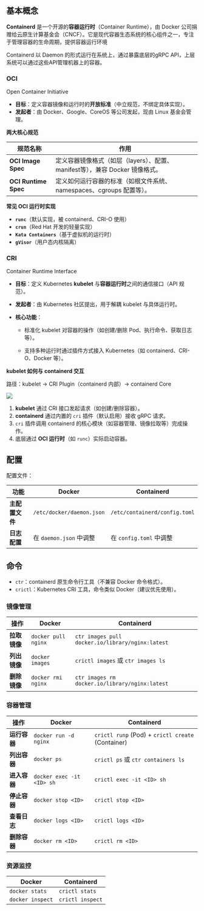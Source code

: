 ## 基本概念

**Containerd** 是一个开源的**容器运行时**（Container Runtime），由 Docker 公司捐赠给云原生计算基金会（CNCF）。它是现代容器生态系统的核心组件之一，专注于管理容器的生命周期，提供容器运行环境

Containerd 以 Daemon 的形式运行在系统上，通过暴露底层的gRPC API，上层系统可以通过这些API管理机器上的容器。

### OCI

Open Container Initiative

- **目标**：定义容器镜像和运行时的**开放标准**（中立规范，不绑定具体实现）。
- **发起者**：由 Docker、Google、CoreOS 等公司发起，现由 Linux 基金会管理。

**两大核心规范**

| 规范名称             | 作用                                                         |
| -------------------- | ------------------------------------------------------------ |
| **OCI Image Spec**   | 定义容器镜像格式（如层（layers）、配置、manifest等），兼容 Docker 镜像格式。 |
| **OCI Runtime Spec** | 定义如何运行容器的标准（如根文件系统、namespaces、cgroups 配置等）。 |

**常见 OCI 运行时实现**

- **`runc`**（默认实现，被 containerd、CRI-O 使用）
- **`crun`**（Red Hat 开发的轻量实现）
- **`Kata Containers`**（基于虚拟机的运行时）
- **`gVisor`**（用户态内核隔离）

### CRI

Container Runtime Interface

- **目标**：定义 Kubernetes **kubelet** 与**容器运行时**之间的通信接口（API 规范）。

- **发起者**：由 Kubernetes 社区提出，用于解耦 kubelet 与具体运行时。

- **核心功能**：

  - 标准化 kubelet 对容器的操作（如创建/删除 Pod、执行命令、获取日志等）。

  - 支持多种运行时通过插件方式接入 Kubernetes（如 containerd、CRI-O、Docker 等）。

**kubelet 如何与 containerd 交互**

路径：kubelet → CRI Plugin（containerd 内部）→ containerd Core

<div>
    <image src="./img/cri.png"></image>
</div>

1. **kubelet** 通过 CRI 接口发起请求（如创建/删除容器）。
2. **containerd** 通过内置的 `cri` 插件（默认启用）接收 gRPC 请求。
3. `cri` 插件调用 containerd 的核心模块（如容器管理、镜像拉取等）完成操作。
4. 底层通过 **OCI 运行时**（如 `runc`）实际启动容器。

## 配置

配置文件：

| **功能**       | **Docker**                | **Containerd**                |
| -------------- | ------------------------- | ----------------------------- |
| **主配置文件** | `/etc/docker/daemon.json` | `/etc/containerd/config.toml` |
| **日志配置**   | 在 `daemon.json` 中调整   | 在 `config.toml` 中调整       |

## 命令

- `ctr`：containerd 原生命令行工具（不兼容 Docker 命令格式）。
- `crictl`：Kubernetes CRI 工具，命令类似 Docker（建议优先使用）。

### 镜像管理

| **操作**     | **Docker**          | **Containerd**                                   |
| ------------ | ------------------- | ------------------------------------------------ |
| **拉取镜像** | `docker pull nginx` | `ctr images pull docker.io/library/nginx:latest` |
| **列出镜像** | `docker images`     | `crictl images` 或 `ctr images ls`               |
| **删除镜像** | `docker rmi nginx`  | `ctr images rm docker.io/library/nginx:latest`   |

### 容器管理

| **操作**     | **Docker**                | **Containerd**                                    |
| ------------ | ------------------------- | ------------------------------------------------- |
| **运行容器** | `docker run -d nginx`     | `crictl runp` (Pod) + `crictl create` (Container) |
| **列出容器** | `docker ps`               | `crictl ps` 或 `ctr containers ls`                |
| **进入容器** | `docker exec -it <ID> sh` | `crictl exec -it <ID> sh`                         |
| **停止容器** | `docker stop <ID>`        | `crictl stop <ID>`                                |
| **查看日志** | `docker logs <ID>`        | `crictl logs <ID>`                                |
| **删除容器** | `docker rm <ID>`          | `crictl rm <ID>`                                  |

### 资源监控

| **Docker**       | **Containerd**   |
| ---------------- | ---------------- |
| `docker stats`   | `crictl stats`   |
| `docker inspect` | `crictl inspect` |